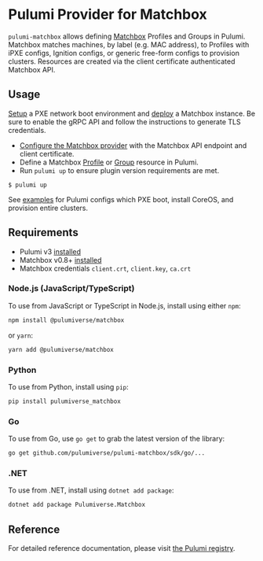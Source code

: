 # Pulumi Provider for Matchbox

`pulumi-matchbox` allows defining [Matchbox](https://github.com/poseidon/matchbox) Profiles and Groups in Pulumi. Matchbox matches machines, by label (e.g. MAC address), to Profiles with iPXE configs, Ignition configs, or generic free-form configs to provision clusters. Resources are created via the client certificate authenticated Matchbox API.

## Usage

[Setup](https://matchbox.psdn.io/network-setup/) a PXE network boot environment and [deploy](https://matchbox.psdn.io/deployment/) a Matchbox instance. Be sure to enable the gRPC API and follow the instructions to generate TLS credentials.

* [Configure the Matchbox provider](https://www.pulumi.com/registry/packages/matchbox/installation-configuration/) with the Matchbox API endpoint and client certificate.
* Define a Matchbox [Profile](https://www.pulumi.com/registry/packages/matchbox/api-docs/profile/) or [Group](https://www.pulumi.com/registry/packages/matchbox/api-docs/group/) resource in Pulumi.
* Run `pulumi up` to ensure plugin version requirements are met.

```
$ pulumi up
```

See [examples](./examples) for Pulumi configs which PXE boot, install CoreOS, and provision entire clusters.

## Requirements

* Pulumi v3 [installed](https://www.pulumi.com/docs/get-started/)
* Matchbox v0.8+ [installed](https://matchbox.psdn.io/deployment/)
* Matchbox credentials `client.crt`, `client.key`, `ca.crt`

### Node.js (JavaScript/TypeScript)

To use from JavaScript or TypeScript in Node.js, install using either `npm`:

```bash
npm install @pulumiverse/matchbox
```

or `yarn`:

```bash
yarn add @pulumiverse/matchbox
```

### Python

To use from Python, install using `pip`:

```bash
pip install pulumiverse_matchbox
```

### Go

To use from Go, use `go get` to grab the latest version of the library:

```bash
go get github.com/pulumiverse/pulumi-matchbox/sdk/go/...
```

### .NET

To use from .NET, install using `dotnet add package`:

```bash
dotnet add package Pulumiverse.Matchbox
```

## Reference

For detailed reference documentation, please visit [the Pulumi registry](https://www.pulumi.com/registry/packages/matchbox/api-docs/).
